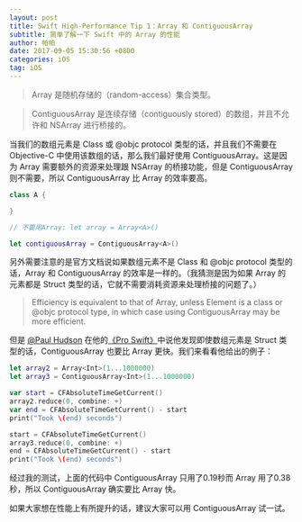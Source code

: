 ```yaml
---
layout: post 
title: Swift High-Performance Tip 1：Array 和 ContiguousArray
subtitle: 简单了解一下 Swift 中的 Array 的性能
author: 帕帕
date: 2017-09-05 15:30:56 +0800
categories: iOS
tag: iOS
---
```


> Array 是随机存储的（random-access）集合类型。

> ContiguousArray 是连续存储（contiguously stored）的数组，并且不允许和 NSArray 进行桥接的。

当我们的数组元素是 Class 或 @objc protocol 类型的话，并且我们不需要在 Objective-C 中使用该数组的话，那么我们最好使用 ContiguousArray。这是因为 Array 需要额外的资源来处理跟 NSArray 的桥接功能，但是 ContiguousArray 则不需要，所以 ContiguousArray 比 Array 的效率要高。

```Swift
class A {

}

// 不要用Array: let array = Array<A>()

let contiguousArray = ContiguousArray<A>()
```

另外需要注意的是官方文档说如果数组元素不是 Class 和 @objc protocol 类型的话，Array 和 ContiguousArray 的效率是一样的。（我猜测是因为如果 Array 的元素都是 Struct 类型的话，它就不需要消耗资源来处理桥接的问题了。）

> Efficiency is equivalent to that of Array, unless Element is a class or @objc protocol type, in which case using ContiguousArray may be more efficient.

但是 [@Paul Hudson](https://twitter.com/twostraws) 在他的[《Pro Swift》](https://gumroad.com/l/proswift)中说他发现即使数组元素是 Struct 类型的话，ContiguousArray 也要比 Array 更快。我们来看看他给出的例子：

```Swift
let array2 = Array<Int>(1...1000000)
let array3 = ContiguousArray<Int>(1...1000000)

var start = CFAbsoluteTimeGetCurrent()
array2.reduce(0, combine: +)
var end = CFAbsoluteTimeGetCurrent() - start
print("Took \(end) seconds")

start = CFAbsoluteTimeGetCurrent()
array3.reduce(0, combine: +)
end = CFAbsoluteTimeGetCurrent() - start
print("Took \(end) seconds")
```

经过我的测试，上面的代码中 ContiguousArray 只用了0.19秒而 Array 用了0.38秒，所以 ContiguousArray 确实要比 Array 快。

如果大家想在性能上有所提升的话，建议大家可以用 ContiguousArray 试一试。

